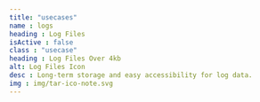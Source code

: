 ```yaml
---
title: "usecases"
name : logs
heading : Log Files
isActive : false
class : "usecase"
heading : Log Files Over 4kb
alt: Log Files Icon
desc : Long-term storage and easy accessibility for log data.
img : img/tar-ico-note.svg
---
```

